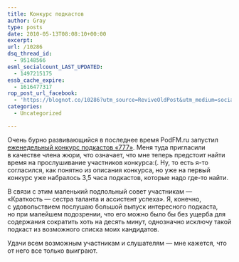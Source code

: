 ```yaml
---
title: Конкурс подкастов
author: Gray
type: posts
date: 2010-05-13T08:08:10+00:00
excerpt:
url: /10286
dsq_thread_id:
  - 95148566
esml_socialcount_LAST_UPDATED:
  - 1497215175
essb_cache_expire:
  - 1616477317
rop_post_url_facebook:
  - 'https://blognot.co/10286?utm_source=ReviveOldPost&utm_medium=social&utm_campaign=ReviveOldPost'
categories:
  - Uncategorized

---
```








Очень бурно развивающийся в&nbsp;последнее время PodFM.ru запустил [еженедельный конкурс подкастов &laquo;777&raquo;][1]. Меня туда пригласили в&nbsp;качестве члена жюри, что означает, что мне теперь предстоит найти время на&nbsp;прослушивание участников конкурса:(. Ну, то&nbsp;есть <nobr>я-то</nobr> согласился, как понятно из&nbsp;описания конкурса, но&nbsp;уже на&nbsp;первый конкурс уже набралось 3,5 часа подкастов, которые надо <nobr>где-то</nobr> найти.

В&nbsp;связи с&nbsp;этим маленький подпольный совет участникам&nbsp;&mdash; &laquo;Краткость&nbsp;&mdash; сестра таланта и&nbsp;ассистент успеха&raquo;. Я, конечно, с&nbsp;удовольствием послушаю большой выпуск интересного подкаста, но&nbsp;при малейшем подозрении, что его можно было&nbsp;бы без ущерба для содержания сократить хоть на&nbsp;десять минут, однозначно исключу такой подкаст из&nbsp;возможного списка моих кандидатов.

Удачи всем возможным участникам и&nbsp;слушателям&nbsp;&mdash; мне кажется, что от&nbsp;него все только выиграют.

 [1]: http://podfm.ru/konkurs/